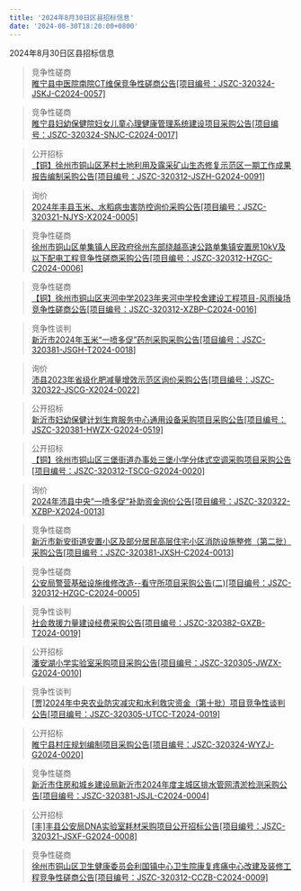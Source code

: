 ```yaml
---
title: '2024年8月30日区县招标信息'
date: '2024-08-30T18:20:00+0800'
---
```

2024年8月30日区县招标信息
<!--more-->
>竞争性磋商<br>
>[睢宁县中医院南院CT维保竞争性磋商公告[项目编号：JSZC-320324-JSKJ-C2024-0057]](http://czj.xz.gov.cn/Home/HomeDetails?type=0&articleid=fed61a2a-9428-4bb9-a3d8-eb264cd1e258)

>竞争性磋商<br>
>[睢宁县妇幼保健院妇女儿童心理健康管理系统建设项目采购公告[项目编号：JSZC-320324-SNJC-C2024-0017]](http://czj.xz.gov.cn/Home/HomeDetails?type=0&articleid=9e266f2a-750f-4d53-83ed-3cc912d4a86c)

>公开招标<br>
>[【铜】徐州市铜山区茅村土地利用及露采矿山生态修复示范区一期工作成果报告编制采购公告[项目编号：JSZC-320312-JSZH-G2024-0091]](http://czj.xz.gov.cn/Home/HomeDetails?type=0&articleid=e832b81e-f8cd-4b26-9344-ad5b31be9c3a)

>询价<br>
>[2024年丰县玉米、水稻病虫害防控询价采购公告[项目编号：JSZC-320321-NJYS-X2024-0005]](http://czj.xz.gov.cn/Home/HomeDetails?type=0&articleid=36ff0706-e3b9-4e0d-b64c-2e52a452f307)

>竞争性磋商<br>
>[徐州市铜山区单集镇人民政府徐州东部绕越高速公路单集镇安置房10kV及以下配电工程竞争性磋商采购公告[项目编号：JSZC-320312-HZGC-C2024-0006]](http://czj.xz.gov.cn/Home/HomeDetails?type=0&articleid=b0cee6a4-f458-4fec-b95d-8aa0c4671cbe)

>竞争性磋商<br>
>[【铜】徐州市铜山区夹河中学2023年夹河中学校舍建设工程项目-风雨操场竞争性磋商公告[项目编号：JSZC-320312-XZBP-C2024-0016]](http://czj.xz.gov.cn/Home/HomeDetails?type=0&articleid=e9ff3658-c806-43d3-a0e7-a42798197e43)

>竞争性谈判<br>
>[新沂市2024年玉米“一喷多促”药剂采购采购公告[项目编号：JSZC-320381-JSGH-T2024-0018]](http://czj.xz.gov.cn/Home/HomeDetails?type=0&articleid=ddd635fb-ecd5-49bb-bd48-f73f4db1cb08)

>询价<br>
>[沛县2023年省级化肥减量增效示范区询价采购公告[项目编号：JSZC-320322-JSCG-X2024-0022]](http://czj.xz.gov.cn/Home/HomeDetails?type=0&articleid=a604322b-e236-4177-b1e1-0adf5a55e002)

>公开招标<br>
>[新沂市妇幼保健计划生育服务中心通用设备采购项目采购公告[项目编号：JSZC-320381-HWZX-G2024-0519]](http://czj.xz.gov.cn/Home/HomeDetails?type=0&articleid=dec68dc2-ec25-4242-bf2d-85191ac3d8c2)

>公开招标<br>
>[【铜】徐州市铜山区三堡街道办事处三堡小学分体式空调采购项目采购公告[项目编号：JSZC-320312-TSCG-G2024-0020]](http://czj.xz.gov.cn/Home/HomeDetails?type=0&articleid=15c0b77c-afff-4249-bd1f-dc72378e7203)

>询价<br>
>[2024年沛县中央“一喷多促“补助资金询价公告[项目编号：JSZC-320322-XZBP-X2024-0013]](http://czj.xz.gov.cn/Home/HomeDetails?type=0&articleid=c321bc16-8854-4e9d-b9f3-4a8955c36101)

>竞争性磋商<br>
>[新沂市新安街道安置小区及部分居民高层住宅小区消防设施整修（第二批）采购公告[项目编号：JSZC-320381-JXSH-C2024-0013]](http://czj.xz.gov.cn/Home/HomeDetails?type=0&articleid=afd37bb2-0574-4215-8863-08eda7d85a4f)

>竞争性磋商<br>
>[公安局警营基础设施维修改造--看守所项目采购公告(二)[项目编号：JSZC-320312-HZGC-C2024-0005]](http://czj.xz.gov.cn/Home/HomeDetails?type=0&articleid=aa2cceac-5a9a-4159-bae2-24b0f612b5cd)

>竞争性谈判<br>
>[社会救援力量建设经费采购公告[项目编号：JSZC-320382-GXZB-T2024-0019]](http://czj.xz.gov.cn/Home/HomeDetails?type=0&articleid=feb60d89-9241-48c5-a84e-929607a8a3c9)

>公开招标<br>
>[潘安湖小学实验室采购项目采购公告[项目编号：JSZC-320305-JWZX-G2024-0010]](http://czj.xz.gov.cn/Home/HomeDetails?type=0&articleid=5754730f-4705-4ca7-83d0-4a7b2ecb9bba)

>竞争性谈判<br>
>[[贾]2024年中央农业防灾减灾和水利救灾资金（第十批）项目竞争性谈判公告[项目编号：JSZC-320305-UTCC-T2024-0019]](http://czj.xz.gov.cn/Home/HomeDetails?type=0&articleid=9d4270c4-42fd-4119-b594-592b0372748c)

>公开招标<br>
>[睢宁县村庄规划编制项目采购公告[项目编号：JSZC-320324-WYZJ-G2024-0020]](http://czj.xz.gov.cn/Home/HomeDetails?type=0&articleid=6e77484e-f064-4c0a-9aeb-0bf26bab7bb7)

>竞争性磋商<br>
>[新沂市住房和城乡建设局新沂市2024年度主城区排水管网清淤检测采购公告[项目编号：JSZC-320381-JSJL-C2024-0004]](http://czj.xz.gov.cn/Home/HomeDetails?type=0&articleid=b30e28d3-010b-4e37-8915-04f31e06b097)

>公开招标<br>
>[[丰]丰县公安局DNA实验室耗材采购项目公开招标公告[项目编号：JSZC-320321-JSXF-G2024-0008]](http://czj.xz.gov.cn/Home/HomeDetails?type=0&articleid=c2a403f2-60a5-4e5b-b6a2-b47499161f55)

>竞争性磋商<br>
>[徐州市铜山区卫生健康委员会利国镇中心卫生院康复疼痛中心改建及装修工程竞争性磋商公告[项目编号：JSZC-320312-CCZB-C2024-0009]](http://czj.xz.gov.cn/Home/HomeDetails?type=0&articleid=8dd8eb86-0c0f-4bfe-ae6e-72e31fc4f179)

